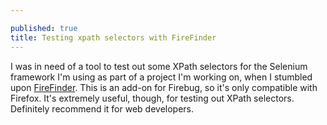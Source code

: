 ```yaml
---

published: true
title: Testing xpath selectors with FireFinder
---
```

I was in need of a tool to test out some XPath selectors for the Selenium framework I'm using as part of a project I'm working on, when I stumbled upon [FireFinder](https://addons.mozilla.org/en-US/firefox/addon/firefinder-for-firebug/). This is an add-on for Firebug, so it's only compatible with Firefox. It's extremely useful, though, for testing out XPath selectors. Definitely recommend it for web developers.
